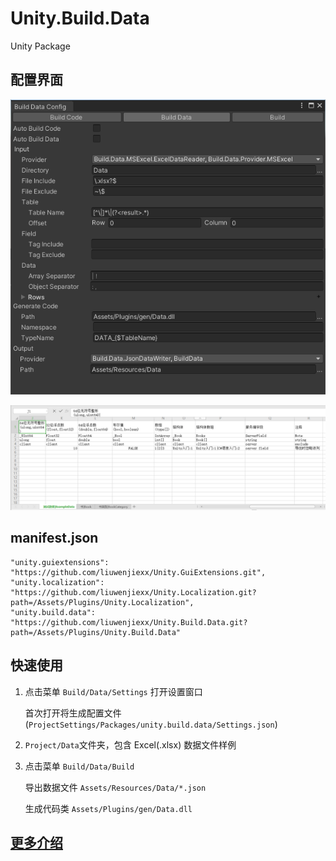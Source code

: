 # Unity.Build.Data

Unity Package



## 配置界面

![](Assets/Plugins/Unity.Build.Data/README/Settings.PNG)

![](Assets/Plugins/Unity.Build.Data/README/ExcelFormat.PNG)



## manifest.json

```
"unity.guiextensions": "https://github.com/liuwenjiexx/Unity.GuiExtensions.git",
"unity.localization": "https://github.com/liuwenjiexx/Unity.Localization.git?path=/Assets/Plugins/Unity.Localization",
"unity.build.data": "https://github.com/liuwenjiexx/Unity.Build.Data.git?path=/Assets/Plugins/Unity.Build.Data"
```





## 快速使用

1. 点击菜单 `Build/Data/Settings` 打开设置窗口

   首次打开将生成配置文件 (`ProjectSettings/Packages/unity.build.data/Settings.json`)

2. `Project/Data`文件夹，包含 Excel(.xlsx) 数据文件样例

3. 点击菜单 `Build/Data/Build` 

   导出数据文件 `Assets/Resources/Data/*.json` 

   生成代码类 `Assets/Plugins/gen/Data.dll` 



## [更多介绍](Assets/README.md)